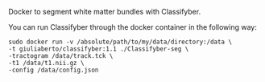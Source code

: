 Docker to segment white matter bundles with Classifyber.

You can run Classifyber through the docker container in the following way: 

```
sudo docker run -v /absolute/path/to/my/data/directory:/data \
-t giuliaberto/classifyber:1.1 ./Classifyber-seg \
-tractogram /data/track.tck \
-t1 /data/t1.nii.gz \
-config /data/config.json
```
